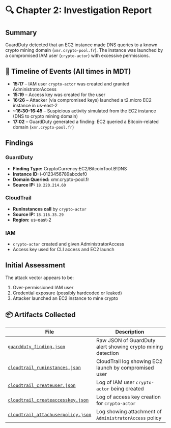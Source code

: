 # 🔍 Chapter 2: Investigation Report

## Summary
GuardDuty detected that an EC2 instance made DNS queries to a known crypto mining domain (`xmr.crypto-pool.fr`). The instance was launched by a compromised IAM user (`crypto-actor`) with excessive permissions.

## 📆 Timeline of Events (All times in MDT)
- **15:17** – IAM user `crypto-actor` was created and granted AdministratorAccess
- **15:19** – Access key was created for the user
- **16:26** – Attacker (via compromised keys) launched a t2.micro EC2 instance in us-east-2
- **~16:30–16:45** – Suspicious activity simulated from the EC2 instance (DNS to crypto mining domain)
- **17:02** – GuardDuty generated a finding: EC2 queried a Bitcoin-related domain (`xmr.crypto-pool.fr`)

## Findings

### GuardDuty
- **Finding Type:** CryptoCurrency:EC2/BitcoinTool.B!DNS
- **Instance ID:** i-0123456789abcdef0
- **Domain Queried:** xmr.crypto-pool.fr
- **Source IP:** `18.220.214.60`

### CloudTrail
- **RunInstances call** by `crypto-actor`
- **Source IP:** `18.116.35.29`
- **Region:** us-east-2

### IAM
- `crypto-actor` created and given AdministratorAccess
- Access key used for CLI access and EC2 launch

## Initial Assessment
The attack vector appears to be:
1. Over-permissioned IAM user
2. Credential exposure (possibly hardcoded or leaked)
3. Attacker launched an EC2 instance to mine crypto

## 📦 Artifacts Collected

| File | Description |
|------|-------------|
| [`guardduty_finding.json`](https://github.com/ChadVanHalen/Tech-Portfolio/blob/main/projects/Cloud%20Incident%20Response%20Lab/artifacts/Crytpocurrency%20GuardDuty%20Finding.json) | Raw JSON of GuardDuty alert showing crypto mining detection |
| [`cloudtrail_runinstances.json`](https://github.com/ChadVanHalen/Tech-Portfolio/blob/main/projects/Cloud%20Incident%20Response%20Lab/artifacts/CloudTrail%20RunInstance%20Event.json) | CloudTrail log showing EC2 launch by compromised user |
| [`cloudtrail_createuser.json`](https://github.com/ChadVanHalen/Tech-Portfolio/blob/main/projects/Cloud%20Incident%20Response%20Lab/artifacts/CreateUser%20Log.json) | Log of IAM user `crypto-actor` being created |
| [`cloudtrail_createaccesskey.json`](https://github.com/ChadVanHalen/Tech-Portfolio/blob/main/projects/Cloud%20Incident%20Response%20Lab/artifacts/Create%20Access%20Key%20Log.json) | Log of access key creation for `crypto-actor` |
| [`cloudtrail_attachuserpolicy.json`](https://github.com/ChadVanHalen/Tech-Portfolio/blob/main/projects/Cloud%20Incident%20Response%20Lab/artifacts/AttachUserPolicy%20Log.json) | Log showing attachment of `AdministratorAccess` policy |
